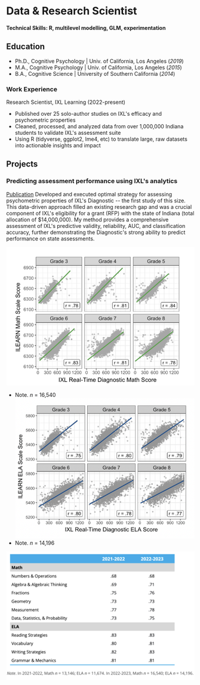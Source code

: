 # Data & Research Scientist

#### Technical Skills: R, multilevel modelling, GLM, experimentation

## Education
- Ph.D., Cognitive Psychology | Univ. of California, Los Angeles (_2019_)								       		
- M.A., Cognitive Psychology	|  Univ. of California, Los Angeles (_2015_)	 			        		
- B.A., Cognitive Science | University of Southern California (_2014_)
  
### Work Experience
Research Scientist, IXL Learning (2022-present)
- Published over 25 solo-author studies on IXL's efficacy and psychometric properties
- Cleaned, processed, and analyzed data from over 1,000,000 Indiana students to validate IXL's assessment suite
- Using R (tidyverse, ggplot2, lme4, etc) to translate large, raw datasets into actionable insights and impact

## Projects

### Predicting assessment performance using IXL's analytics
[Publication]([https://www.ixl.com/materials/us/research/Predicting_Performance_on_ILEARN.pdf])
Developed and executed optimal strategy for assessing psychometric properties of IXL's Diagnostic -- the first study of this size. This data-driven approach filled an existing research gap and was a crucial component of IXL's eligibility for a grant (RFP) with the state of Indiana (total allocation of $14,000,000). My method provides a comprehensive assessment of IXL's predictive validity, reliability, AUC, and classification accuracy, further demonstrating the Diagnostic's strong ability to predict performance on state assessments.

![ILEARN-Math](/img/ilearn-math-scatter.png)
- Note. _n_ = 16,540
![ILEARN-ELA](/img/ilearn-ela-scatter.png)
- Note. _n_ = 14,196

![ILEARN-AUC](ilearn-auc-by-strand.png)

